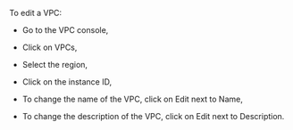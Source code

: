 To edit a VPC:

-   Go to the VPC console,

-   Click on VPCs,

-   Select the region,

-   Click on the instance ID,

-   To change the name of the VPC, click on Edit next to Name,

-   To change the description of the VPC, click on Edit next to
    Description.
